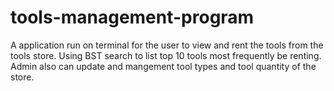 # tools-management-program
 
A application run on terminal for the user to view and rent the tools from the tools store. Using BST search to list top 10 tools most frequently be renting. Admin also can update and mangement tool types and tool quantity of the store.
